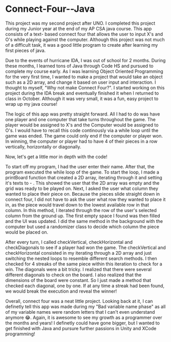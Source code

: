 # Connect-Four--Java
This project was my second project after UNO. I completed this project during my Junior year at the end of my AP CSA java course. This app consists of a text- based connect four that allows the user to input X's and O's while playing against the computer. Although this project was not much of a difficult task, it was a good little program to create after learning my first pieces of java. 

Due to the events of hurricane IDA, I was out of school for 2 months. During these months, I learned tons of Java through Code HS and pursued to complete my course early. As I was learning Object Oriented Programming for the very first time, I wanted to make a project that would take an object such as a 2D array, and change it based on user input and interaction. I thought to myself, "Why not make Connect Four?". I started working on this project during the IDA break and eventually finished it when I returned to class in October. Although it was very small, it was a fun, easy project to wrap up my java course!

The logic of this app was pretty straight forward. All I had to do was have one player and one computer that take turns throughout the game. The player would be assigned to X's and the Computer would be assigned to O's. I would have to recall this code continously via a while loop until the game was ended. The game could only end if the computer or player won. In winning, the computer or player had to have 4 of their pieces in a row vertically, horizontally or diagonally. 

Now, let's get a little mor in depth with the code!

To start off my program, I had the user enter their name. After that, the program executed the while loop of the game. To start the loop, I made a printBoard function that created a 2D array, iterating through it and setting it's texts to - . This showed the user that the 2D array was empty and the grid was ready to be played on. Next, I asked the user what column they wanted to place their piece on. Because the pieces slide straight down in connect four, I did not have to ask the user what row they wanted to place it in, as the piece would travel down to the lowest available row in that column. In this method, I iterated through the row of the user's selected column from the ground up. The first empty space I found was then filled and the UI was updated. I did the same method in the background with the computer but used a randomizer class to decide which column the piece would be placed on.

After every turn, I called checkVertical, checkHorizontal and checkDiagonals to see if a player had won the game. The checkVertical and checkHorizontal consisted in my iterating through a 2D array and just switching the nested loops to resemble different search methods. I then checked for 4 streaks of the same piece within this iteration to check for a win. The diagonals were a bit tricky. I realized that there were several different diagonals to check on the board. I also realized that the dimensions of the board were constant. So I just made a method that checked each diagonal, one by one. If at any time a streak had been found, we would break the execution and reveal the winner!

Overall, connect four was a neat little project. Looking back at it, I can definetly tell this app was made during my "Bad variable name phase" as all of my variable names were random letters that I can't even understand anymore 😂. Again, it is awesome to see my growth as a programmer over the months and years! I definetly could have gone bigger, but I wanted to get finished with Java and pursure further passions in Unity and XCode programming! 


